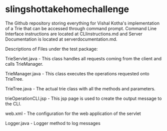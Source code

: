 # slingshottakehomechallenge
The Github repository storing everything for Vishal Kotha's implementation of a Trie that can be accessed through command prompt. Command Line Interface instructions are located at CLIinstructions.md and Server Documentation is located at serverdocumentation.md. 

Descriptions of Files under the test package:

TrieServlet.java - This class handles all requests coming from the client and calls TrieManager.

TrieManager.java - This class executes the operations requested onto TrieTree.

TrieTree.java - The actual trie class with all the methods and parameters.

trieOperationCLI.jsp - This jsp page is used to create the output message to the CLI.

web.xml - The configuration for the web application of the servlet

Logger.java - Logger method to log messages

